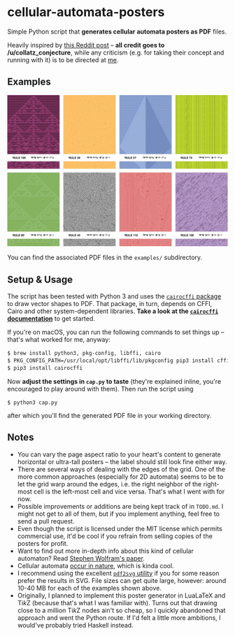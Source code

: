 # cellular-automata-posters

Simple Python script that **generates cellular automata posters as PDF** files.

Heavily inspired by [this Reddit post](https://www.reddit.com/r/cellular_automata/comments/6bg60e/2d_cellular_automata_posters/) – **all credit goes to /u/collatz_conjecture**, while any criticism (e.g. for taking their concept and running with it) is to be directed at [me](https://github.com/doersino).


## Examples

![](examples/examples.jpg)

You can find the associated PDF files in the `examples/` subdirectory.


## Setup & Usage

The script has been tested with Python 3 and uses the [`cairocffi` package](https://pypi.python.org/pypi/cairocffi) to draw vector shapes to PDF. That package, in turn, depends on CFFI, Cairo and other system-dependent libraries. **Take a look at the [`cairocffi` documentation](http://cairocffi.readthedocs.io/en/latest/overview.html#installing-cffi)** to get started.

If you're on macOS, you can run the following commands to set things up – that's what worked for me, anyway:

```bash
$ brew install python3, pkg-config, libffi, cairo
$ PKG_CONFIG_PATH=/usr/local/opt/libffi/lib/pkgconfig pip3 install cffi
$ pip3 install cairocffi
```

Now **adjust the settings in `cap.py` to taste** (they're explained inline, you're encouraged to play around with them). Then run the script using

```
$ python3 cap.py
```

after which you'll find the generated PDF file in your working directory.


## Notes

* You can vary the page aspect ratio to your heart's content to generate horizontal or ultra-tall posters – the label should still look fine either way.
* There are several ways of dealing with the edges of the grid. One of the more common approaches (especially for 2D automata) seems to be to let the grid warp around the edges, i.e. the right neighbor of the right-most cell is the left-most cell and vice versa. That's what I went with for now.
* Possible improvements or additions are being kept track of in `TODO.md`. I might not get to all of them, but if you implement anything, feel free to send a pull request.
* Even though the script is licensed under the MIT license which permits commercial use, it'd be cool if you refrain from selling copies of the posters for profit.
* Want to find out more in-depth info about this kind of cellular automaton? Read [Stephen Wolfram's paper](https://lainchan.jp/tech/src/1497017334945.pdf).
* Cellular automata [occur in nature](https://www.reddit.com/r/cellular_automata/comments/2ivi13/cellular_automata_shells/), which is kinda cool.
* I recommend using the excellent [`pdf2svg` utility](http://www.cityinthesky.co.uk/opensource/pdf2svg/) if you for some reason prefer the results in SVG. File sizes can get quite large, however: around 10-40 MB for each of the examples shown above.
* Originally, I planned to implement this poster generator in LuaLaTeX and Ti*k*Z (because that's what I was familiar with). Turns out that drawing close to a million Ti*k*Z nodes ain't so cheap, so I quickly abandoned that approach and went the Python route. If I'd felt a little more ambitions, I would've probably tried Haskell instead.
